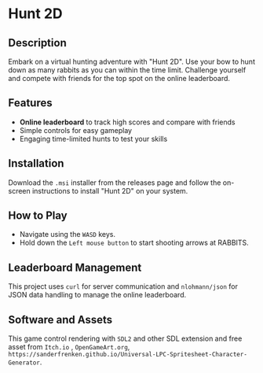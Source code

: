 # Hunt 2D

## Description
Embark on a virtual hunting adventure with "Hunt 2D". Use your bow to hunt down as many rabbits as you can within the time limit. Challenge yourself and compete with friends for the top spot on the online leaderboard.

## Features
- **Online leaderboard** to track high scores and compare with friends
- Simple controls for easy gameplay
- Engaging time-limited hunts to test your skills

## Installation
Download the `.msi` installer from the releases page and follow the on-screen instructions to install "Hunt 2D" on your system.

## How to Play
- Navigate using the `WASD` keys.
- Hold down the `Left mouse button` to start shooting arrows at RABBITS.

## Leaderboard Management
This project uses `curl` for server communication and `nlohmann/json` for JSON data handling to manage the online leaderboard.
## Software and Assets
This game control rendering with `SDL2` and other SDL extension and free asset from `Itch.io` , `OpenGameArt.org`, `https://sanderfrenken.github.io/Universal-LPC-Spritesheet-Character-Generator`. 
